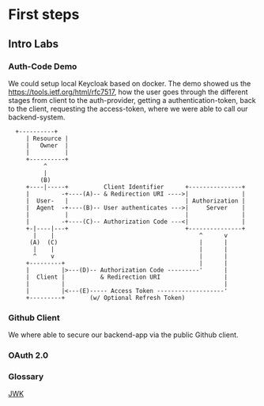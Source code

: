 # First steps

## Intro Labs

### Auth-Code Demo

We could setup local Keycloak based on docker.
The demo showed us the https://tools.ietf.org/html/rfc7517, how the user goes through the different stages from client to the auth-provider, getting a authentication-token, back to the client, requesting the access-token, where we were able to call our backend-system.
```
  +----------+
     | Resource |
     |   Owner  |
     |          |
     +----------+
          ^
          |
         (B)
     +----|-----+          Client Identifier      +---------------+
     |         -+----(A)-- & Redirection URI ---->|               |
     |  User-   |                                 | Authorization |
     |  Agent  -+----(B)-- User authenticates --->|     Server    |
     |          |                                 |               |
     |         -+----(C)-- Authorization Code ---<|               |
     +-|----|---+                                 +---------------+
       |    |                                         ^      v
      (A)  (C)                                        |      |
       |    |                                         |      |
       ^    v                                         |      |
     +---------+                                      |      |
     |         |>---(D)-- Authorization Code ---------'      |
     |  Client |          & Redirection URI                  |
     |         |                                             |
     |         |<---(E)----- Access Token -------------------'
     +---------+       (w/ Optional Refresh Token)
```

### Github Client

We where able to secure our backend-app via the public Github client.

### OAuth 2.0

### Glossary

[JWK](https://tools.ietf.org/html/rfc7517)